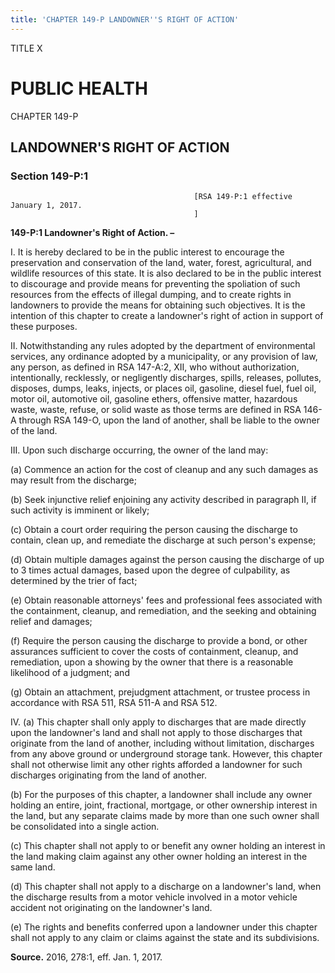 ```yaml
---
title: 'CHAPTER 149-P LANDOWNER''S RIGHT OF ACTION'
---
```


TITLE X
                                             
PUBLIC HEALTH
=============

CHAPTER 149-P
                                             
LANDOWNER'S RIGHT OF ACTION
---------------------------

### Section 149-P:1


                                             


                                             [RSA 149-P:1 effective January 1, 2017.
                                             ]

 **149-P:1 Landowner's Right of Action. –**
                                             
 I. It is hereby declared to be in the public interest to encourage
the preservation and conservation of the land, water, forest,
agricultural, and wildlife resources of this state. It is also declared
to be in the public interest to discourage and provide means for
preventing the spoliation of such resources from the effects of illegal
dumping, and to create rights in landowners to provide the means for
obtaining such objectives. It is the intention of this chapter to create
a landowner's right of action in support of these purposes.
                                             
 II. Notwithstanding any rules adopted by the department of
environmental services, any ordinance adopted by a municipality, or any
provision of law, any person, as defined in RSA 147-A:2, XII, who
without authorization, intentionally, recklessly, or negligently
discharges, spills, releases, pollutes, disposes, dumps, leaks, injects,
or places oil, gasoline, diesel fuel, fuel oil, motor oil, automotive
oil, gasoline ethers, offensive matter, hazardous waste, waste, refuse,
or solid waste as those terms are defined in RSA 146-A through RSA
149-O, upon the land of another, shall be liable to the owner of the
land.
                                             
 III. Upon such discharge occurring, the owner of the land may:
                                             
 (a) Commence an action for the cost of cleanup and any such
damages as may result from the discharge;
                                             
 (b) Seek injunctive relief enjoining any activity described in
paragraph II, if such activity is imminent or likely;
                                             
 (c) Obtain a court order requiring the person causing the
discharge to contain, clean up, and remediate the discharge at such
person's expense;
                                             
 (d) Obtain multiple damages against the person causing the
discharge of up to 3 times actual damages, based upon the degree of
culpability, as determined by the trier of fact;
                                             
 (e) Obtain reasonable attorneys' fees and professional fees
associated with the containment, cleanup, and remediation, and the
seeking and obtaining relief and damages;
                                             
 (f) Require the person causing the discharge to provide a bond,
or other assurances sufficient to cover the costs of containment,
cleanup, and remediation, upon a showing by the owner that there is a
reasonable likelihood of a judgment; and
                                             
 (g) Obtain an attachment, prejudgment attachment, or trustee
process in accordance with RSA 511, RSA 511-A and RSA 512.
                                             
 IV. (a) This chapter shall only apply to discharges that are made
directly upon the landowner's land and shall not apply to those
discharges that originate from the land of another, including without
limitation, discharges from any above ground or underground storage
tank. However, this chapter shall not otherwise limit any other rights
afforded a landowner for such discharges originating from the land of
another.
                                             
 (b) For the purposes of this chapter, a landowner shall include
any owner holding an entire, joint, fractional, mortgage, or other
ownership interest in the land, but any separate claims made by more
than one such owner shall be consolidated into a single action.
                                             
 (c) This chapter shall not apply to or benefit any owner holding
an interest in the land making claim against any other owner holding an
interest in the same land.
                                             
 (d) This chapter shall not apply to a discharge on a landowner's
land, when the discharge results from a motor vehicle involved in a
motor vehicle accident not originating on the landowner's land.
                                             
 (e) The rights and benefits conferred upon a landowner under this
chapter shall not apply to any claim or claims against the state and its
subdivisions.

**Source.** 2016, 278:1, eff. Jan. 1, 2017.
